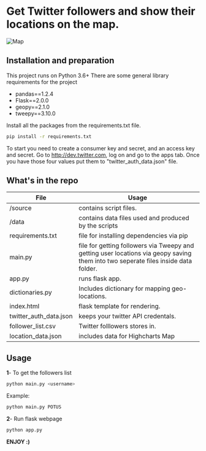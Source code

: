 # Get Twitter followers and show their locations on the map.

![Map](https://repository-images.githubusercontent.com/368354512/d7c6c600-b75a-11eb-9dbf-d8f963245419)

## Installation and preparation

This project runs on Python 3.6+ 
There are some general library requirements for the project
- pandas==1.2.4
- Flask==2.0.0
- geopy==2.1.0
- tweepy==3.10.0

Install all the packages from the requirements.txt file.
```bash
pip install -r requirements.txt
```
To start you need to create a consumer key and secret, and an access key and secret. Go to http://dev.twitter.com, log on and go to the apps tab. Once you have those four values put them to "twitter_auth_data.json" file.

## What's in the repo

| File | Usage |
| ------ | ------ |
|/source | contains script files.|
|/data | contains data files used and produced by the scripts|
|requirements.txt | file for installing dependencies via pip|
|main.py | file for getting followers via Tweepy and getting user locations via geopy saving them into two seperate files inside data folder.|
|app.py | runs flask app.|
|dictionaries.py | Includes dictionary for mapping geo-locations.|
|index.html | flask template for rendering.|
|twitter_auth_data.json | keeps your twitter API credentals.|
|follower_list.csv | Twitter folllowers stores in.|
|location_data.json | includes data for Highcharts Map|

## Usage
**1**- To get the followers list
```bash
python main.py <username>
```
Example: 
```bash
python main.py POTUS
```
**2**- Run flask webpage
```bash
python app.py
```
**ENJOY :)**
